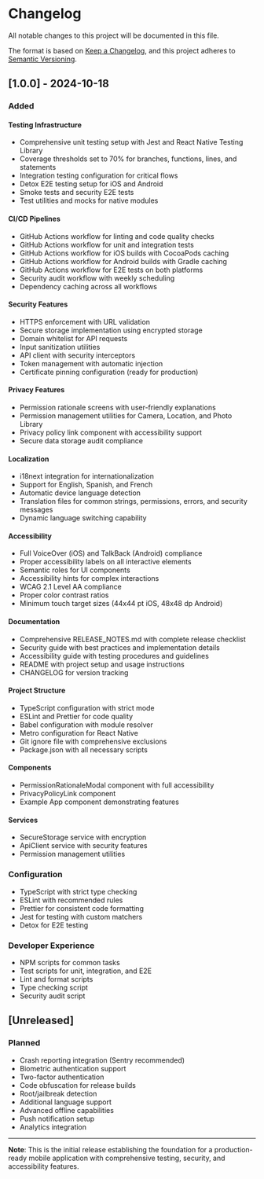 # Changelog

All notable changes to this project will be documented in this file.

The format is based on [Keep a Changelog](https://keepachangelog.com/en/1.0.0/),
and this project adheres to [Semantic Versioning](https://semver.org/spec/v2.0.0.html).

## [1.0.0] - 2024-10-18

### Added

#### Testing Infrastructure
- Comprehensive unit testing setup with Jest and React Native Testing Library
- Coverage thresholds set to 70% for branches, functions, lines, and statements
- Integration testing configuration for critical flows
- Detox E2E testing setup for iOS and Android
- Smoke tests and security E2E tests
- Test utilities and mocks for native modules

#### CI/CD Pipelines
- GitHub Actions workflow for linting and code quality checks
- GitHub Actions workflow for unit and integration tests
- GitHub Actions workflow for iOS builds with CocoaPods caching
- GitHub Actions workflow for Android builds with Gradle caching
- GitHub Actions workflow for E2E tests on both platforms
- Security audit workflow with weekly scheduling
- Dependency caching across all workflows

#### Security Features
- HTTPS enforcement with URL validation
- Secure storage implementation using encrypted storage
- Domain whitelist for API requests
- Input sanitization utilities
- API client with security interceptors
- Token management with automatic injection
- Certificate pinning configuration (ready for production)

#### Privacy Features
- Permission rationale screens with user-friendly explanations
- Permission management utilities for Camera, Location, and Photo Library
- Privacy policy link component with accessibility support
- Secure data storage audit compliance

#### Localization
- i18next integration for internationalization
- Support for English, Spanish, and French
- Automatic device language detection
- Translation files for common strings, permissions, errors, and security messages
- Dynamic language switching capability

#### Accessibility
- Full VoiceOver (iOS) and TalkBack (Android) compliance
- Proper accessibility labels on all interactive elements
- Semantic roles for UI components
- Accessibility hints for complex interactions
- WCAG 2.1 Level AA compliance
- Proper color contrast ratios
- Minimum touch target sizes (44x44 pt iOS, 48x48 dp Android)

#### Documentation
- Comprehensive RELEASE_NOTES.md with complete release checklist
- Security guide with best practices and implementation details
- Accessibility guide with testing procedures and guidelines
- README with project setup and usage instructions
- CHANGELOG for version tracking

#### Project Structure
- TypeScript configuration with strict mode
- ESLint and Prettier for code quality
- Babel configuration with module resolver
- Metro configuration for React Native
- Git ignore file with comprehensive exclusions
- Package.json with all necessary scripts

#### Components
- PermissionRationaleModal component with full accessibility
- PrivacyPolicyLink component
- Example App component demonstrating features

#### Services
- SecureStorage service with encryption
- ApiClient service with security features
- Permission management utilities

### Configuration
- TypeScript with strict type checking
- ESLint with recommended rules
- Prettier for consistent code formatting
- Jest for testing with custom matchers
- Detox for E2E testing

### Developer Experience
- NPM scripts for common tasks
- Test scripts for unit, integration, and E2E
- Lint and format scripts
- Type checking script
- Security audit script

## [Unreleased]

### Planned
- Crash reporting integration (Sentry recommended)
- Biometric authentication support
- Two-factor authentication
- Code obfuscation for release builds
- Root/jailbreak detection
- Additional language support
- Advanced offline capabilities
- Push notification setup
- Analytics integration

---

**Note**: This is the initial release establishing the foundation for a production-ready mobile application with comprehensive testing, security, and accessibility features.
